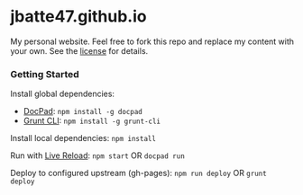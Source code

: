 jbatte47.github.io
==================

My personal website. Feel free to fork this repo and replace my content with your own. See the [license][] for details.

### Getting Started

Install global dependencies:

* [DocPad][docpad]: `npm install -g docpad`
* [Grunt CLI][grunt-cli]: `npm install -g grunt-cli`

Install local dependencies: `npm install`

Run with [Live Reload][live-reload]: `npm start` OR `docpad run`

Deploy to configured upstream (gh-pages): `npm run deploy` OR `grunt deploy`

[docpad]: https://docpad.org/
[grunt-cli]: https://github.com/gruntjs/grunt-cli
[license]: https://github.com/jbatte47/jbatte47.github.io/blob/source/LICENSE.md
[live-reload]: https://github.com/docpad/docpad-plugin-livereload
